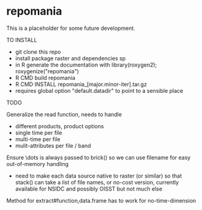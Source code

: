 repomania
=========================================
This is a placeholder for some future development. 


TO INSTALL
- git clone this repo
- install package raster and dependencies sp
- in R generate the documentation with library(roxygen2); roxygenize("repomania")
- R CMD build repomania
- R CMD INSTALL repomania_[major.minor-iter].tar.gz
- requires global option "default.datadir" to point to a sensible place

TODO

Generalize the read function, needs to handle
 - different products, product options
 - single time per file
 - multi-time per file
 - mulit-attributes per file / band

Ensure \dots is always passed to brick() so we can use filename for easy out-of-memory handling
- need to make each data source native to raster (or similar) so that stack() can take a list of file names, or no-cost version, currently available for NSIDC and possibly OISST but not much else

Method for extract#function,data.frame has to work for no-time-dimension



